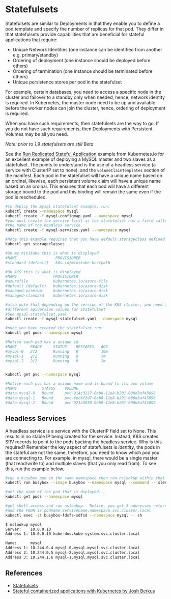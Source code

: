 # Statefulsets #

Statefulsets are similar to Deployments in that they enable you to define a pod template and specify the number of replicas for that pod.  They differ in that statefulsets provide capabilities that are beneficial for stateful applications that require:

* Unique Network Identities (one instance can be identified from another e.g. primary/standby)
* Ordering of deployment (one instance should be deployed before others)
* Ordering of termination (one instance should be terminated before others)
* Unique persistence stores per pod in the statefulset

For example, certain databases, you need to access a specific node in the cluster and failover to a standby only when needed, hence, network identity is required.  In Kubernetes, the master node need to be up and available before the worker nodes can join the cluster, hence, ordering of deployment is required.

When you have such requirements, then statefulsets are the way to go.  If you do not have such requirements, then Deployments with Persistent Volumes may be all you need.

*Note: prior to 1.9 statefulsets are still Beta*

See the [Run Replicated Stateful Application](https://kubernetes.io/docs/tasks/run-application/run-replicated-stateful-application/) example from Kubernetes.io for an excellent example of deploying a MySQL master and two slaves as a statefulset.  The points to understand is the use of a headless service (a service with ClusterIP set to none), and the `volumeClaimTemplates` section of the manifest. Each pod in the statefulset will have a unique name based on an ordinal, likewise, each persistent volume claim will have a unique name based on an ordinal.  This ensures that each pod will have a different storage bound to the pod and this binding will remain the same even if the pod is rescheduled.

```sh
#to deploy the mysql statefulset example, run:
kubectl create --namespace mysql
kubectl create -f mysql-configmap.yaml --namespace mysql
#you must create the service first as the statefulset has a field called serviceName that must match
#the name of the headless service.
kubectl create -f mysql-services.yaml --namespace mysql

#Note this example requires that you have default storageclass defined for your cluster
kubectl get storageclasses

#On my minikube this is what is displayed
#NAME                 PROVISIONER
#standard (default)   k8s.io/minikube-hostpath

#On ACS this is what is displayed
#NAME                PROVISIONER
#azurefile           kubernetes.io/azure-file
#default (default)   kubernetes.io/azure-disk
#managed-premium     kubernetes.io/azure-disk
#managed-standard    kubernetes.io/azure-disk

#also note that depending on the version of the K8S cluster, you need to specify
#different apiVersion values for StatefulSet
#See mysql-statefulset.yaml
kubectl create -f mysql-statefulset.yaml --namespace mysql

#once you have created the statefulset run:
kubectl get pods --namespace mysql

#Notice each pod has a unique id
#NAME      READY     STATUS    RESTARTS   AGE
#mysql-0   2/2       Running   0          10m
#mysql-1   2/2       Running   0          7m
#mysql-2   2/2       Running   0          2m


kubectl get pvc --namespace mysql

#Notice each pvc has a unique name and is bound to its own volume
#NAME           STATUS    VOLUME
#data-mysql-0   Bound     pvc-914c3217-0ab8-11e8-b201-000d3af43898
#data-mysql-1   Bound     pvc-fec6f2d7-0ab8-11e8-b201-000d3af43898
#data-mysql-2   Bound     pvc-921a3858-0ab9-11e8-b201-000d3af43898
```

## Headless Services ##

A headless service is a service with the ClusterIP field set to None.  This results in no stable IP being created for the service.  Instead, K8S creates SRV records to point to the pods backing the headless service. Why is this required?  Remember the key aspect of statefulsets is *identity*, the pods in the stateful are not the same, therefore, you need to know which pod you are connecting to.  For example, in mysql, there would be a single master (that read/write to) and multiple slaves (that you only read from).  To see this, run the example below.

```sh
#run a busybox pod in the same namespace then run nslookup within that pod to see what gets returned
kubectl run busybox --image busybox --namespace mysql --command -- sleep 50000

#get the name of the pod that is deployed...
kubectl get pods --namespace mysql

#get shell access and run nslookup.  Notice, you get 3 addresses returned
#and the FQDN is podname.servicename.namespace.svc.cluster.local
kubectl exec -it busybox-fdsfs-sdfsd --namespace mysql -- sh

$ nslookup mysql
Server:    10.0.0.10
Address 1: 10.0.0.10 kube-dns.kube-system.svc.cluster.local

Name:      mysql
Address 1: 10.244.0.4 mysql-0.mysql.mysql.svc.cluster.local
Address 2: 10.244.0.5 mysql-2.mysql.mysql.svc.cluster.local
Address 3: 10.244.1.6 mysql-1.mysql.mysql.svc.cluster.local

```

## References ##

- [Statefulsets](https://kubernetes.io/docs/concepts/workloads/controllers/statefulset/)
- [Stateful containerized applications with Kubernetes by Josh Berkus](https://opensource.com/article/17/2/stateful-applications)